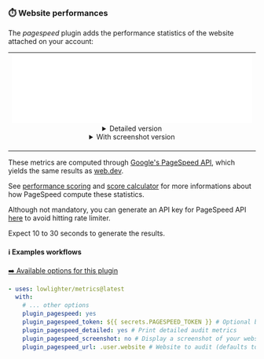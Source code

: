 ### ⏱️ Website performances

The _pagespeed_ plugin adds the performance statistics of the website attached on your account:

<table>
  <td align="center">
    <img src="https://github.com/lowlighter/lowlighter/blob/master/metrics.plugin.pagespeed.svg">
    <details><summary>Detailed version</summary>
      <img src="https://github.com/lowlighter/lowlighter/blob/master/metrics.plugin.pagespeed.detailed.svg">
    </details>
    <details><summary>With screenshot version</summary>
      <img src="https://github.com/lowlighter/lowlighter/blob/master/metrics.plugin.pagespeed.screenshot.svg">
    </details>
    <img width="900" height="1" alt="">
  </td>
</table>

These metrics are computed through [Google's PageSpeed API](https://developers.google.com/speed/docs/insights/v5/get-started), which yields the same results as [web.dev](https://web.dev).

See [performance scoring](https://web.dev/performance-scoring/) and [score calculator](https://googlechrome.github.io/lighthouse/scorecalc/) for more informations about how PageSpeed compute these statistics.

Although not mandatory, you can generate an API key for PageSpeed API [here](https://developers.google.com/speed/docs/insights/v5/get-started) to avoid hitting rate limiter.

Expect 10 to 30 seconds to generate the results.

#### ℹ️ Examples workflows

[➡️ Available options for this plugin](metadata.yml)

```yaml
- uses: lowlighter/metrics@latest
  with:
    # ... other options
    plugin_pagespeed: yes
    plugin_pagespeed_token: ${{ secrets.PAGESPEED_TOKEN }} # Optional but recommended
    plugin_pagespeed_detailed: yes # Print detailed audit metrics
    plugin_pagespeed_screenshot: no # Display a screenshot of your website
    plugin_pagespeed_url: .user.website # Website to audit (defaults to your GitHub linked website)
```
